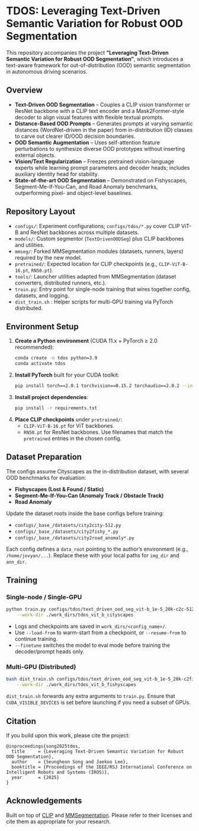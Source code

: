 # TDOS: Leveraging Text-Driven Semantic Variation for Robust OOD Segmentation

This repository accompanies the project **“Leveraging Text-Driven Semantic Variation for Robust OOD Segmentation”**, which introduces a text-aware framework for out-of-distribution (OOD) semantic segmentation in autonomous driving scenarios.

## Overview

- **Text-Driven OOD Segmentation** – Couples a CLIP vision transformer or ResNet backbone with a CLIP text encoder and a Mask2Former-style decoder to align visual features with flexible textual prompts.
- **Distance-Based OOD Prompts** – Generates prompts at varying semantic distances (WordNet-driven in the paper) from in-distribution (ID) classes to carve out clearer ID/OOD decision boundaries.
- **OOD Semantic Augmentation** – Uses self-attention feature perturbations to synthesize diverse OOD prototypes without inserting external objects.
- **Vision/Text Regularization** – Freezes pretrained vision-language experts while learning prompt parameters and decoder heads; includes auxiliary identity head for stability.
- **State-of-the-art OOD Segmentation** – Demonstrated on Fishyscapes, Segment-Me-If-You-Can, and Road Anomaly benchmarks, outperforming pixel- and object-level baselines.


## Repository Layout

- `configs/`: Experiment configurations; `configs/tdos/*.py` cover CLIP ViT-B and ResNet backbones across multiple datasets.
- `models/`: Custom segmentor (`TextDrivenOODSeg`) plus CLIP backbones and utilities.
- `mmseg/`: Forked MMSegmentation modules (datasets, runners, layers) required by the new model.
- `pretrained/`: Expected location for CLIP checkpoints (e.g., `CLIP-ViT-B-16.pt`, `RN50.pt`).
- `tools/`: Launcher utilities adapted from MMSegmentation (dataset converters, distributed runners, etc.).
- `train.py`: Entry point for single-node training that wires together config, datasets, and logging.
- `dist_train.sh` : Helper scripts for multi-GPU training via PyTorch distributed.


## Environment Setup

1. **Create a Python environment** (CUDA 11.x + PyTorch ≥ 2.0 recommended):
   ```bash
   conda create -n tdos python=3.9
   conda activate tdos
   ```
2. **Install PyTorch** built for your CUDA toolkit:
   ```bash
   pip install torch==2.0.1 torchvision==0.15.2 torchaudio==2.0.2 --index-url https://download.pytorch.org/whl/cu118
   ```
3. **Install project dependencies**:
   ```bash
   pip install -r requirements.txt
   ```
4. **Place CLIP checkpoints** under `pretrained/`:
   - `CLIP-ViT-B-16.pt` for ViT backbones.
   - `RN50.pt` for ResNet backbones.
   Use filenames that match the `pretrained` entries in the chosen config.

## Dataset Preparation

The configs assume Cityscapes as the in-distribution dataset, with several OOD benchmarks for evaluation:

- **Fishyscapes (Lost & Found / Static)**  
- **Segment-Me-If-You-Can (Anomaly Track / Obstacle Track)**  
- **Road Anomaly**  

Update the dataset roots inside the base configs before training:

- `configs/_base_/datasets/city2city-512.py`
- `configs/_base_/datasets/city2fishy_*.py`
- `configs/_base_/datasets/city2road_anomaly*.py`

Each config defines a `data_root` pointing to the author’s environment (e.g., `/home/jovyan/...`). Replace these with your local paths for `img_dir` and `ann_dir`.

## Training

### Single-node / Single-GPU

```bash
python train.py configs/tdos/text_driven_ood_seg_vit-b_1e-5_20k-c2c-512.py \
    --work-dir ./work_dirs/tdos_vit_b_cityscapes
```

- Logs and checkpoints are saved in `work_dirs/<config_name>/`.
- Use `--load-from` to warm-start from a checkpoint, or `--resume-from` to continue training.
- `--finetune` switches the model to eval mode before training the decoder/prompt heads only.

### Multi-GPU (Distributed)

```bash
bash dist_train.sh configs/tdos/text_driven_ood_seg_vit-b_1e-5_20k-c2fishy_LnF-512.py 4 \
    --work-dir ./work_dirs/tdos_vit_b_fishyscapes
```

`dist_train.sh` forwards any extra arguments to `train.py`. Ensure that `CUDA_VISIBLE_DEVICES` is set before launching if you need a subset of GPUs.

## Citation

If you build upon this work, please cite the project:

```
@inproceedings{song2025tdos,
  title     = {Leveraging Text-Driven Semantic Variation for Robust OOD Segmentation},
  author    = {Seungheon Song and Jaekoo Lee},
  booktitle = {Proceedings of the IEEE/RSJ International Conference on Intelligent Robots and Systems (IROS)},
  year      = {2025}
}
```

## Acknowledgements

Built on top of [CLIP](https://github.com/openai/CLIP) and [MMSegmentation](https://github.com/open-mmlab/mmsegmentation). Please refer to their licenses and cite them as appropriate for your research.
